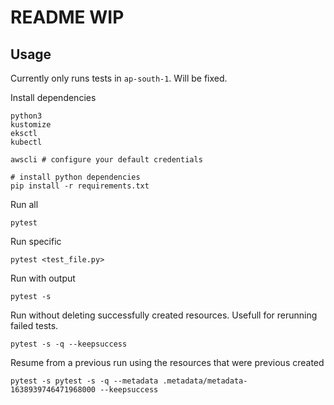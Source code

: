 
# README WIP

## Usage

Currently only runs tests in `ap-south-1`. Will be fixed.

Install dependencies
```
python3
kustomize
eksctl
kubectl

awscli # configure your default credentials

# install python dependencies
pip install -r requirements.txt
```

Run all
```
pytest
```

Run specific
```
pytest <test_file.py>
```

Run with output
```
pytest -s
```

Run without deleting successfully created resources. 
Usefull for rerunning failed tests.
```
pytest -s -q --keepsuccess
```

Resume from a previous run using the resources that were previous created
```
pytest -s pytest -s -q --metadata .metadata/metadata-1638939746471968000 --keepsuccess
```